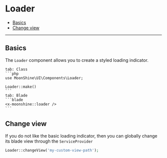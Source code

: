 # Loader

- [Basics](#basics)
- [Change view](#change-view)

---

<a name="basics"></a>
## Basics

The `Loader` component allows you to create a styled loading indicator.

~~~tabs
tab: Class
```php
use MoonShine\UI\Components\Loader;

Loader::make()
```
tab: Blade
```blade
<x-moonshine::loader />
```
~~~

<a name="change-view"></a>
## Change view

If you do not like the basic loading indicator, then you can globally change its blade view through the `ServiceProvider`

```php
Loader::changeView('my-custom-view-path');
```